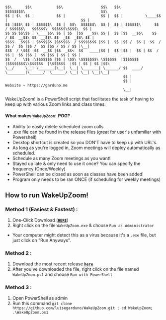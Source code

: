 
    $$\      $$\           $$\                 $$\   $$\           $$$$$$$$\                                  $$\ 
    $$ | $\  $$ |          $$ |                $$ |  $$ |          \____$$  |                                 $$ |
    $$ |$$$\ $$ | $$$$$$\  $$ |  $$\  $$$$$$\  $$ |  $$ | $$$$$$\      $$  / $$$$$$\   $$$$$$\  $$$$$$\$$$$\  $$ |
    $$ $$ $$\$$ | \____$$\ $$ | $$  |$$  __$$\ $$ |  $$ |$$  __$$\    $$  / $$  __$$\ $$  __$$\ $$  _$$  _$$\ $$ |
    $$$$  _$$$$ | $$$$$$$ |$$$$$$  / $$$$$$$$ |$$ |  $$ |$$ /  $$ |  $$  /  $$ /  $$ |$$ /  $$ |$$ / $$ / $$ |\__|
    $$$  / \$$$ |$$  __$$ |$$  _$$<  $$   ____|$$ |  $$ |$$ |  $$ | $$  /   $$ |  $$ |$$ |  $$ |$$ | $$ | $$ |    
    $$  /   \$$ |\$$$$$$$ |$$ | \$$\ \$$$$$$$\ \$$$$$$  |$$$$$$$  |$$$$$$$$\\$$$$$$  |\$$$$$$  |$$ | $$ | $$ |$$\ 
    \__/     \__| \_______|\__|  \__| \_______| \______/ $$  ____/ \________|\______/  \______/ \__| \__| \__|\__|
                                                         $$ |                                                     
                                                         $$ |            Website ~ https://garduno.me             
                                                         \__|                                                     
WakeUpZoom! is a PowerShell script that facilitates the task of having to keep up with various Zoom links and class times.

#### What makes `WakeUpZoom!` POG?
- Ability to easily delete scheduled zoom calls    
- .exe file can be found in the release files (great for user's unfamiliar with Powershell)      
- Desktop shortcut is created so you DON'T have to keep up with URL's.
- As long as you're logged in, Zoom meetings will deploy automatically as scheduled.
- Schedule as many Zoom meetings as you want!
- Stayed up late & only need to use it once? You can specify the frequency (Once/Weekly)
- PowerShell can be closed as soon as classes have been added!
- Program only needs to be ran ONCE (if scheduling for weekly meetings)

## How to run WakeUpZoom!
### Method 1 (Easiest & Fastest) : 
1. One-Click Download (<a href="https://github.com/luisegarduno/WakeUpZoom/releases/download/v1.3/WakeUpZoom.exe" target="_top"><b>`HERE`</b></a>)
2. Right click on the file `WakeUpZoom.exe` & choose `Run as Administrator`   
- Your computer might detect this as a virus because it's a `.exe` file, but just click on "Run Anyways".

### Method 2 :   
1. Download the most recent release <a href="https://github.com/luisegarduno/WakeUpZoom/releases/tag/v1.3" target="_top"><b>`here`</b></a>
2. After you've downloaded the file, right click on the file named `WakeUpZoom.ps1` and choose `Run with PowerShell`

### Method 3 :
1. Open PowerShell as admin
2. Run this command `git clone https://github.com/luisegarduno/WakeUpZoom.git ; cd WakeUpZoom; .\WakeUpZoom.ps1`

